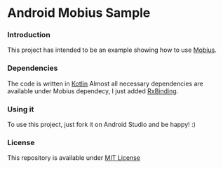 Android Mobius Sample
=====

### Introduction
This project has intended to be an example showing how to use [Mobius](https://github.com/spotify/mobius).

### Dependencies
The code is written in [Kotlin](https://kotlinlang.org/)
Almost all necessary dependencies are available under Mobius dependecy, I just added [RxBinding](https://github.com/JakeWharton/RxBinding).

### Using it
To use this project, just fork it on Android Studio and be happy! :)

### License
This repository is available under [MIT License](https://github.com/alissonfpmorais/android-mobius-sample/blob/master/LICENSE)
